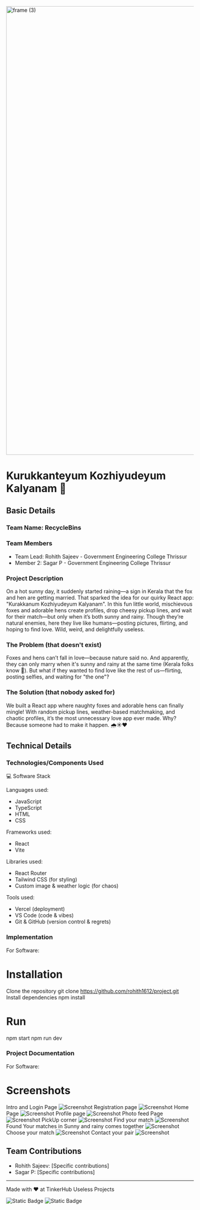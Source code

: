 <img width="3188" height="1202" alt="frame (3)" src="https://github.com/user-attachments/assets/517ad8e9-ad22-457d-9538-a9e62d137cd7" />


# Kurukkanteyum Kozhiyudeyum Kalyanam 🎯


## Basic Details
### Team Name: RecycleBins


### Team Members
- Team Lead: Rohith Sajeev - Government Engineering College Thrissur
- Member 2: Sagar P - Government Engineering College Thrissur

### Project Description
On a hot sunny day, it suddenly started raining—a sign in Kerala that the fox and hen are getting married. That sparked the idea for our quirky React app: "Kurakkanum Kozhiyudeyum Kalyanam". In this fun little world, mischievous foxes and adorable hens create profiles, drop cheesy pickup lines, and wait for their match—but only when it’s both sunny and rainy. Though they’re natural enemies, here they live like humans—posting pictures, flirting, and hoping to find love. Wild, weird, and delightfully useless.

### The Problem (that doesn't exist)
Foxes and hens can’t fall in love—because nature said no. And apparently, they can only marry when it's sunny and rainy at the same time (Kerala folks know 👀). But what if they wanted to find love like the rest of us—flirting, posting selfies, and waiting for "the one"?

### The Solution (that nobody asked for)
We built a React app where naughty foxes and adorable hens can finally mingle! With random pickup lines, weather-based matchmaking, and chaotic profiles, it’s the most unnecessary love app ever made. Why? Because someone had to make it happen. 🌧️☀️❤️

## Technical Details
### Technologies/Components Used
💻 Software Stack

Languages used:
- JavaScript
- TypeScript
- HTML
- CSS

Frameworks used:
- React
- Vite

Libraries used:
- React Router
- Tailwind CSS (for styling)
- Custom image & weather logic (for chaos)

Tools used:
- Vercel (deployment)
- VS Code (code & vibes)
- Git & GitHub (version control & regrets)
### Implementation
For Software:
# Installation
Clone the repository
git clone https://github.com/rohith1612/project.git
Install dependencies
npm install

# Run
npm start
npm run dev

### Project Documentation
For Software:

# Screenshots 
Intro and Login Page 
![Screenshot](https://github.com/rohith1612/project/blob/main/screenshot/Intro_and_Loginpage.png?raw=true)
Registration page
![Screenshot](https://github.com/rohith1612/project/blob/main/screenshot/Screenshot%202025-08-02%20092436.png?raw=true)
Home Page
![Screenshot](https://github.com/rohith1612/project/blob/main/screenshot/Home_page.png?raw=true)
Profile page
![Screenshot](https://github.com/rohith1612/project/blob/main/screenshot/Screenshot%202025-08-02%20090530.png?raw=true)
Photo feed Page
![Screenshot](https://github.com/rohith1612/project/blob/main/screenshot/Screenshot%202025-08-02%20091409.png?raw=true)
PickUp corner
![Screenshot](https://github.com/rohith1612/project/blob/main/screenshot/Screenshot%202025-08-02%20091739.png?raw=true)
Find your match
![Screenshot](https://github.com/rohith1612/project/blob/main/screenshot/find_match.png?raw=true)
Found Your matches in Sunny and rainy comes together 
![Screenshot](https://github.com/rohith1612/project/blob/main/screenshot/your_match.png?raw=true)
Choose your match
![Screenshot](https://github.com/rohith1612/project/blob/main/screenshot/anotherprofile.png?raw=true)
Contact your pair
![Screenshot](https://github.com/rohith1612/project/blob/main/screenshot/Screenshot%202025-08-02%20092121.png?raw=true)




## Team Contributions
- Rohith Sajeev: [Specific contributions]
- Sagar P: [Specific contributions]

---
Made with ❤️ at TinkerHub Useless Projects 

![Static Badge](https://img.shields.io/badge/TinkerHub-24?color=%23000000&link=https%3A%2F%2Fwww.tinkerhub.org%2F)
![Static Badge](https://img.shields.io/badge/UselessProjects--25-25?link=https%3A%2F%2Fwww.tinkerhub.org%2Fevents%2FQ2Q1TQKX6Q%2FUseless%2520Projects)


